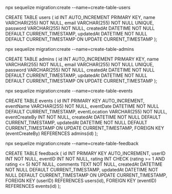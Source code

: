 npx sequelize migration:create --name=create-table-users

CREATE TABLE users (
  id INT AUTO_INCREMENT PRIMARY KEY,
  name VARCHAR(255) NOT NULL,
  email VARCHAR(255) NOT NULL UNIQUE,
  password VARCHAR(255) NOT NULL,
  createdAt DATETIME NOT NULL DEFAULT CURRENT_TIMESTAMP,
  updatedAt DATETIME NOT NULL DEFAULT CURRENT_TIMESTAMP ON UPDATE CURRENT_TIMESTAMP
);

npx sequelize migration:create --name=create-table-admins

CREATE TABLE admins (
  id INT AUTO_INCREMENT PRIMARY KEY,
  name VARCHAR(255) NOT NULL,
  email VARCHAR(255) NOT NULL UNIQUE,
  password VARCHAR(255) NOT NULL,
  createdAt DATETIME NOT NULL DEFAULT CURRENT_TIMESTAMP,
  updatedAt DATETIME NOT NULL DEFAULT CURRENT_TIMESTAMP ON UPDATE CURRENT_TIMESTAMP
);

npx sequelize migration:create --name=create-table-events

CREATE TABLE events (
    id INT PRIMARY KEY AUTO_INCREMENT,
    eventName VARCHAR(255) NOT NULL,
    eventDate DATETIME NOT NULL DEFAULT CURRENT_TIMESTAMP,
    eventLocation VARCHAR(255) NOT NULL,
    eventCreateBy INT NOT NULL,
    createdAt DATETIME NOT NULL DEFAULT CURRENT_TIMESTAMP,
    updatedAt DATETIME NOT NULL DEFAULT CURRENT_TIMESTAMP ON UPDATE CURRENT_TIMESTAMP,
    FOREIGN KEY (eventCreateBy) REFERENCES admins(id)
);

npx sequelize migration:create --name=create-table-feedback

CREATE TABLE feedback (
    id INT PRIMARY KEY AUTO_INCREMENT,
    userID INT NOT NULL,
    eventID INT NOT NULL,
    rating INT CHECK (rating >= 1 AND rating <= 5) NOT NULL,
    comments TEXT NOT NULL,
    createdAt DATETIME NOT NULL DEFAULT CURRENT_TIMESTAMP,
    updatedAt DATETIME NOT NULL DEFAULT CURRENT_TIMESTAMP ON UPDATE CURRENT_TIMESTAMP,
    FOREIGN KEY (userID) REFERENCES users(id),
    FOREIGN KEY (eventID) REFERENCES events(id)
);
